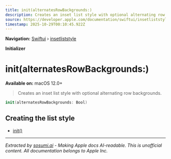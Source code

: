 ```yaml
---
title: init(alternatesRowBackgrounds:)
description: Creates an inset list style with optional alternating row backgrounds.
source: https://developer.apple.com/documentation/swiftui/insetliststyle/init(alternatesrowbackgrounds:)
timestamp: 2025-10-29T00:10:45.922Z
---
```


**Navigation:** [Swiftui](/documentation/swiftui) › [insetliststyle](/documentation/swiftui/insetliststyle)

**Initializer**

# init(alternatesRowBackgrounds:)

**Available on:** macOS 12.0+

> Creates an inset list style with optional alternating row backgrounds.

```swift
init(alternatesRowBackgrounds: Bool)
```

## Creating the list style

- [init()](/documentation/swiftui/insetliststyle/init())

---

*Extracted by [sosumi.ai](https://sosumi.ai) - Making Apple docs AI-readable.*
*This is unofficial content. All documentation belongs to Apple Inc.*
